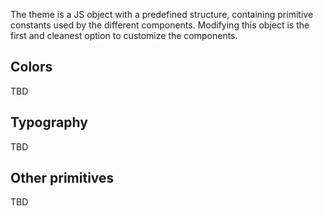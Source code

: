 The theme is a JS object with a predefined structure, containing primitive constants used by the different components. Modifying this object is the first and cleanest option to customize the components.

## Colors

TBD

## Typography

TBD

## Other primitives 

TBD
